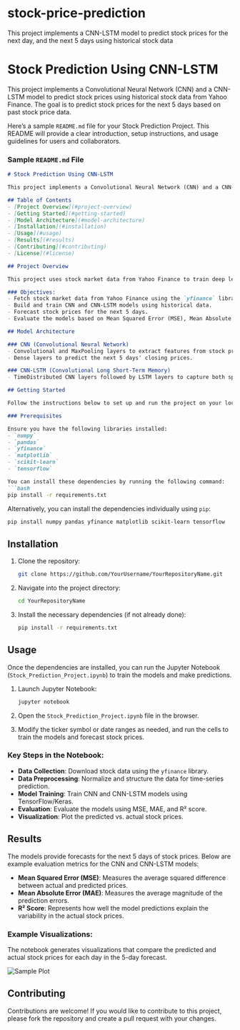 # stock-price-prediction
This project implements a CNN-LSTM model to predict stock prices for the next day, and the next 5 days using historical stock data


# Stock Prediction Using CNN-LSTM

This project implements a Convolutional Neural Network (CNN) and a CNN-LSTM model to predict stock prices using historical stock data from Yahoo Finance. The goal is to predict stock prices for the next 5 days based on past stock price data.

Here’s a sample `README.md` file for your Stock Prediction Project. This README will provide a clear introduction, setup instructions, and usage guidelines for users and collaborators.

### Sample `README.md` File

```markdown
# Stock Prediction Using CNN-LSTM

This project implements a Convolutional Neural Network (CNN) and a CNN-LSTM model to predict stock prices using historical stock data from Yahoo Finance. The goal is to predict stock prices for the next 5 days based on past stock price data.

## Table of Contents
- [Project Overview](#project-overview)
- [Getting Started](#getting-started)
- [Model Architecture](#model-architecture)
- [Installation](#installation)
- [Usage](#usage)
- [Results](#results)
- [Contributing](#contributing)
- [License](#license)

## Project Overview

This project uses stock market data from Yahoo Finance to train deep learning models (CNN and CNN-LSTM) for stock price prediction. The models take the past 60 days of stock prices as input and forecast the next 5 days.

### Objectives:
- Fetch stock market data from Yahoo Finance using the `yfinance` library.
- Build and train CNN and CNN-LSTM models using historical data.
- Forecast stock prices for the next 5 days.
- Evaluate the models based on Mean Squared Error (MSE), Mean Absolute Error (MAE), and R² score.

## Model Architecture

### CNN (Convolutional Neural Network)
- Convolutional and MaxPooling layers to extract features from stock price sequences.
- Dense layers to predict the next 5 days' closing prices.

### CNN-LSTM (Convolutional Long Short-Term Memory)
- TimeDistributed CNN layers followed by LSTM layers to capture both spatial and temporal dependencies in the data.

## Getting Started

Follow the instructions below to set up and run the project on your local machine.

### Prerequisites

Ensure you have the following libraries installed:
- `numpy`
- `pandas`
- `yfinance`
- `matplotlib`
- `scikit-learn`
- `tensorflow`

You can install these dependencies by running the following command:
```bash
pip install -r requirements.txt
```

Alternatively, you can install the dependencies individually using `pip`:
```bash
pip install numpy pandas yfinance matplotlib scikit-learn tensorflow
```

## Installation

1. Clone the repository:
   ```bash
   git clone https://github.com/YourUsername/YourRepositoryName.git
   ```
   
2. Navigate into the project directory:
   ```bash
   cd YourRepositoryName
   ```

3. Install the necessary dependencies (if not already done):
   ```bash
   pip install -r requirements.txt
   ```

## Usage

Once the dependencies are installed, you can run the Jupyter Notebook (`Stock_Prediction_Project.ipynb`) to train the models and make predictions.

1. Launch Jupyter Notebook:
   ```bash
   jupyter notebook
   ```

2. Open the `Stock_Prediction_Project.ipynb` file in the browser.

3. Modify the ticker symbol or date ranges as needed, and run the cells to train the models and forecast stock prices.

### Key Steps in the Notebook:
- **Data Collection**: Download stock data using the `yfinance` library.
- **Data Preprocessing**: Normalize and structure the data for time-series prediction.
- **Model Training**: Train CNN and CNN-LSTM models using TensorFlow/Keras.
- **Evaluation**: Evaluate the models using MSE, MAE, and R² score.
- **Visualization**: Plot the predicted vs. actual stock prices.

## Results

The models provide forecasts for the next 5 days of stock prices. Below are example evaluation metrics for the CNN and CNN-LSTM models:

- **Mean Squared Error (MSE)**: Measures the average squared difference between actual and predicted prices.
- **Mean Absolute Error (MAE)**: Measures the average magnitude of the prediction errors.
- **R² Score**: Represents how well the model predictions explain the variability in the actual stock prices.

### Example Visualizations:
The notebook generates visualizations that compare the predicted and actual stock prices for each day in the 5-day forecast.

![Sample Plot](https://github.com/YourUsername/YourRepositoryName/sample-plot.png)

## Contributing

Contributions are welcome! If you would like to contribute to this project, please fork the repository and create a pull request with your changes.





